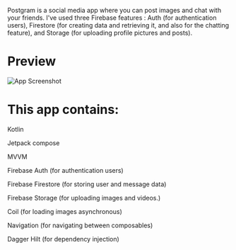 Postgram is a social media app where you can post images and chat with your friends. I've used three Firebase features : Auth (for authentication users), Firestore (for creating data and retrieving it, and also for the chatting feature), and Storage (for uploading profile pictures and posts).


# Preview

![App Screenshot](https://i.hizliresim.com/fws0k4z.png)



# This app contains: 


Kotlin

Jetpack compose

MVVM

Firebase Auth (for authentication users)

Firebase Firestore (for storing user and message data)

Firebase Storage (for uploading images and videos.)

Coil (for loading images asynchronous)

Navigation (for navigating between composables)

Dagger Hilt (for dependency injection)
